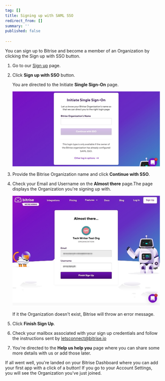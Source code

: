 ```yaml
---
tag: []
title: Signing up with SAML SSO
redirect_from: []
summary: ''
published: false

---
```

You can sign up to Bitrise and become a member of an Organization by clicking the Sign up with SSO button.

1. Go to our [Sign up](https://app.bitrise.io/users/sign_up) page.
2. Click **Sign up with SSO** button.

   You are directed to the Initiate **Single Sign-On** page.

   ![](/img/saml-sso-sign-up.jpg)
3. Provide the Bitrise Organization name and click **Continue with SSO**.
4. Check your Email and Username on the **Almost there** page.The page displays the Organization you're signing up with.

   ![](/img/signup-saml-almost-there-1.jpg)

   If it the Organization doesn't exist, Bitrise will throw an error message.
5. Click **Finish Sign Up**.
6. Check your mailbox associated with your sign up credentials and follow the instructions sent by letsconnect@bitrise.io
7. You're directed to the **Help us help you** page where you can share some more details with us or add those later.

If all went well, you're landed on your Bitrise Dashboard where you can add your first app with a click of a button! If you go to your Account Settings, you will see the Organization you've just joined.

